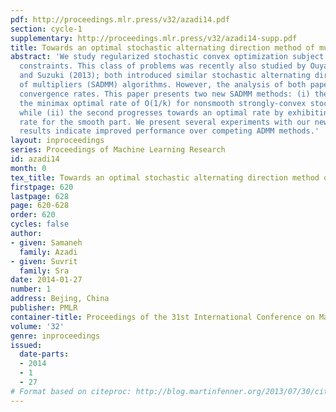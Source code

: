 ```yaml
---
pdf: http://proceedings.mlr.press/v32/azadi14.pdf
section: cycle-1
supplementary: http://proceedings.mlr.press/v32/azadi14-supp.pdf
title: Towards an optimal stochastic alternating direction method of multipliers
abstract: 'We study regularized stochastic convex optimization subject to linear equality
  constraints. This class of problems was recently also studied by Ouyang et al. (2013)
  and Suzuki (2013); both introduced similar stochastic alternating direction method
  of multipliers (SADMM) algorithms. However, the analysis of both papers led to suboptimal
  convergence rates. This paper presents two new SADMM methods: (i) the first attains
  the minimax optimal rate of O(1/k) for nonsmooth strongly-convex stochastic problems;
  while (ii) the second progresses towards an optimal rate by exhibiting an O(1/k^2)
  rate for the smooth part. We present several experiments with our new methods; the
  results indicate improved performance over competing ADMM methods.'
layout: inproceedings
series: Proceedings of Machine Learning Research
id: azadi14
month: 0
tex_title: Towards an optimal stochastic alternating direction method of multipliers
firstpage: 620
lastpage: 628
page: 620-628
order: 620
cycles: false
author:
- given: Samaneh
  family: Azadi
- given: Suvrit
  family: Sra
date: 2014-01-27
number: 1
address: Bejing, China
publisher: PMLR
container-title: Proceedings of the 31st International Conference on Machine Learning
volume: '32'
genre: inproceedings
issued:
  date-parts:
  - 2014
  - 1
  - 27
# Format based on citeproc: http://blog.martinfenner.org/2013/07/30/citeproc-yaml-for-bibliographies/
---
```

